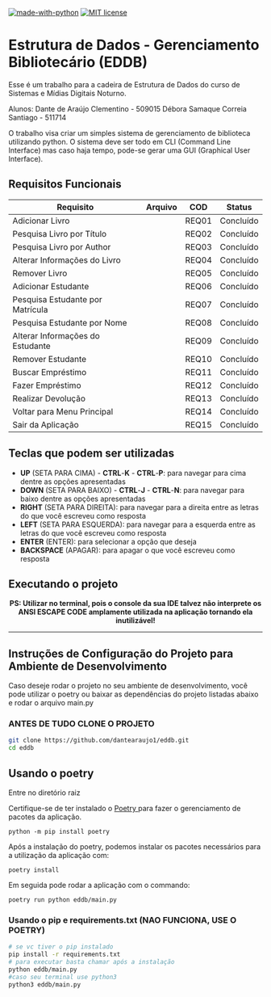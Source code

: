 [![made-with-python](https://img.shields.io/badge/Made%20with-Python-1f425f.svg)](https://www.python.org)
[![MIT license](https://img.shields.io/badge/License-MIT-blue.svg)](https://lbesson.mit-license.org/)


# Estrutura de Dados - Gerenciamento Bibliotecário (EDDB)


Esse é um trabalho para a cadeira de Estrutura de Dados do curso de Sistemas e
Mídias Digitais Noturno.

Alunos:
Dante de Araújo Clementino - 509015
Débora Samaque Correia Santiago - 511714

O trabalho visa criar um simples sistema de gerenciamento de biblioteca
utilizando python. O sistema deve ser todo em CLI (Command Line Interface)
mas caso haja tempo, pode-se gerar uma GUI (Graphical User Interface).


## Requisitos Funcionais


| Requisito | Arquivo | COD | Status |
| -------- | ------- | --- | ------ |
| Adicionar Livro | | REQ01 | Concluído |
| Pesquisa Livro por Título | | REQ02 | Concluído |
| Pesquisa Livro por Author | | REQ03 | Concluído |
| Alterar Informações do Livro | | REQ04 | Concluído |
| Remover Livro | | REQ05 | Concluído |
| Adicionar Estudante | | REQ06 | Concluído |
| Pesquisa Estudante por Matrícula | | REQ07 | Concluído |
| Pesquisa Estudante por Nome | | REQ08 | Concluído |
| Alterar Informações do Estudante | | REQ09 | Concluído |
| Remover Estudante | | REQ10 | Concluído |
| Buscar Empréstimo | | REQ11 | Concluído |
| Fazer Empréstimo | | REQ12 | Concluído |
| Realizar Devolução | | REQ13 | Concluído |
| Voltar para Menu Principal | | REQ14 | Concluído |
| Sair da Aplicação | | REQ15 | Concluído |

## Teclas que podem ser utilizadas
 - **UP** (SETA PARA CIMA) - **CTRL**-**K** - **CTRL**-**P**: para navegar para cima dentre as opções apresentadas
 - **DOWN** (SETA PARA BAIXO) - **CTRL**-**J** - **CTRL**-**N**: para navegar para baixo dentre as opções apresentadas
 - **RIGHT** (SETA PARA DIREITA): para navegar para a direita entre as letras do que você escreveu como resposta
 - **LEFT** (SETA PARA ESQUERDA): para navegar para a esquerda entre as letras do que você escreveu como resposta
 - **ENTER** (ENTER): para selecionar a opção que deseja
 - **BACKSPACE** (APAGAR): para apagar o que você escreveu como resposta

## Executando o projeto

<center><b>PS: Utilizar no terminal, pois o console da sua IDE talvez não interprete os ANSI
ESCAPE CODE amplamente utilizada na aplicação tornando ela inutilizável!</b></center>

---

## Instruções de Configuração do Projeto para Ambiente de Desenvolvimento

Caso deseje rodar o projeto no seu ambiente de desenvolvimento, você pode
utilizar o poetry ou baixar as dependências do projeto listadas abaixo e
rodar o arquivo main.py

### ANTES DE TUDO CLONE O PROJETO

```zsh
git clone https://github.com/dantearaujo1/eddb.git
cd eddb

```

## Usando o poetry

Entre no diretório raiz

Certifique-se de ter instalado o [ Poetry ]( https://python-poetry.org/docs/ ) para fazer o gerenciamento de pacotes da
aplicação.

```
python -m pip install poetry
```

Após a instalação do poetry, podemos instalar os pacotes necessários para a
utilização da aplicação com:

```
poetry install
```

Em seguida pode rodar a aplicação com o commando:

```
poetry run python eddb/main.py

```
### Usando o pip e requirements.txt (NAO FUNCIONA, USE O POETRY)

```zsh
# se vc tiver o pip instalado
pip install -r requirements.txt
# para executar basta chamar após a instalação
python eddb/main.py
#caso seu terminal use python3
python3 eddb/main.py
```

